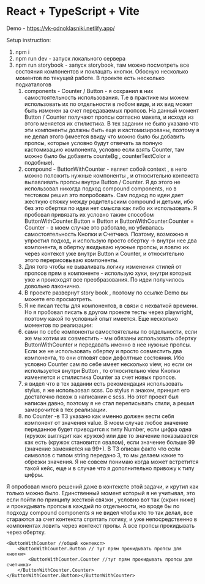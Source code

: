 # React + TypeScript + Vite

Demo - https://vk-odnoklasniki.netlify.app/

Setup instruction:
1. npm i
2. npm run dev - запуск локального сервера
3. npm run storybook - запуск storybook, там можно посмотреть все состояния компонентов и поклацать кнопки. 
Обосную несколько моментов по текущей работе.
В проекте есть несколько подкаталогов
	1.  components - Counter / Button - я сохранил в них самостоятельность использования. Т.е в практике мы можем использовать их по отдельности в любом виде, и их вид может быть изменен за счет передаваемых пропсов. На данный момент Button / Counter получают пропсы согласно макета, и исходя из этого меняется их стилистика. В тех задании не было указано что эти компоненты должны быть еще и кастомизированы, поэтому я не делал этого (имеется ввиду что можно было бы добавить пропсы, которые условно будут отвечать за полную кастомизацию компонента, условно если взять Counter, там можно было бы добавить counteBg , counterTextColor и подобные). 
	2.  compound - ButtonWithCounter - являет собой context , в него можно положить нужные компоненты , и относительно контекста вылавливать пропсы внутри Button / Counter. Я до этого не использовал никогда подход compound components, но в тестовом решил это попробовать. Сам подход по идеи дает жесткую стяжку между родительским compound и детьми, ибо без это обертки по идеи нет смысла как либо их использовать. Я пробовал привязать их условно таким способом ButtonWithCounter.Button = Button и ButtonWithCounter.Counter = Counter - в моем случае это работало, но убивалась самостоятельность Кнопки и Счетчика. Поэтому, возможно я упростил подход, и использую просто обертку -> внутри нее два компонента, в обертку вкидываю нужные пропсы, и ловлю их через контекст уже внутри Button и Counter, и относительно этого перерисовываю компоненты.
	3. Для того чтобы не вываливать логику изменения стилей от пропсов прям в компоненте - использую хуки, внутри которых уже и происходят все преобразования. По идеи получилось довольно лаконично.
	4. В проекте развернут story book , поэтому по ссылке Demo вы можете его просмотреть.
	5. Я не писал тесты для компонентов, в связи с нехваткой времени. Но я пробовал писать в другом проекте тесты через playwright, поэтому какой то условный опыт имеется.
Еще несколько моментов по реализации:
	1. сами по себе компоненты самостоятельны по отдельности, если же мы хотим их совместить - мы обязаны использовать обертку ButtonWithCounter и передавать именно в нее нужные пропсы. Если же не использовать обертку и просто совместить два компонента, то они отловят свои дефолтные состояния. Ибо условно Counter сам по себе имеет несколько view, но если он используется внутри Button , то относительно view Кнопки изменяется и стилистика Counter за счет новых пропсов.
	2. я видел что в тех задании есть рекомендация использовать stylus, я же использовал scss. Со stylus я знаком, принцип его достаточно похож в написании с scss. Но этот проект был написан давно, поэтому я не стал переписывать стили, а решил заморочится в тех реализации.
	3. по Counter -в ТЗ указано как именно должен вести себя компонент от значения value. В моем случае любое значение переданное будет приводится к типу Number, если цифра одна (кружок выглядит как кружок) или две то значение показывается как есть (кружок становится овалом), если значение больше 99 (значение заменяется на 99+). В ТЗ описан факто что если символов с типом string передано 3, то мы делаем какие то обрезки значения. Я не совсем понимаю когда может встретится такой кейс, еще и в случае что я дополнительно привожу к типу цифры.


Я опробовал много решений даже в контексте этой задачи, и крутил как только можно было. Единственный момент который я не учитывал, это если пойти по принципу жесткой связки , условно вот так (скрин ниже) и прокидывать пропсы в каждый по отдельности, но вроде бы по подходу compound components я не видел чтобы кто то так делал, все стараются за счет контекста спрятать логику, и уже непосредственно в компонентах ловить через контекст пропы. А все пропсы прокидывать через обертку.

    <ButtonWithCounter //общий контекст>
    	<ButtonWithCounter.Button // тут прям прокидывать пропсы для кнопки>
    		<ButtonWithCounter.Counter //тут прям прокидывать пропсы для счетчика>
    	</ButtonWithCounter.Counter>
    </ButtonWithCounter.Button></ButtonWithCounter>
